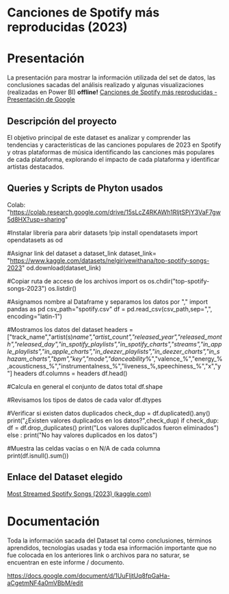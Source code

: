 # Canciones de Spotify más reproducidas (2023)


# Presentación 

La presentación para mostrar la información utilizada del set de datos, las conclusiones sacadas del análisis realizado y algunas visualizaciones (realizadas en Power BI) 
**offline!**
[Canciones de Spotify más reproducidas - Presentación de Google](https://docs.google.com/presentation/d/1psP1eN9Bo0_F0PMBVNjjUig4YjR1byk9/edit?usp=sharing&ouid=106301975252750619883&rtpof=true&sd=true)

## Descripción del proyecto

El objetivo principal de este dataset es analizar y comprender las tendencias y características de las canciones populares de 2023 en Spotify y otras plataformas de música identificando las canciones más populares de cada plataforma, explorando el impacto de cada plataforma y identificar artistas destacados.

## Queries y Scripts de Phyton usados

Colab: "https://colab.research.google.com/drive/15sLcZ4RKAWh1RljtSPjY3VaF7gw5d8HX?usp=sharing"

#Instalar librería para abrir datasets
!pip install opendatasets
import opendatasets as od



#Asignar link del dataset a dataset_link
dataset_link= "https://www.kaggle.com/datasets/nelgiriyewithana/top-spotify-songs-2023"
od.download(dataset_link)



#Copiar ruta de acceso de los archivos
import os
os.chdir("top-spotify-songs-2023")
os.listdir()



#Asignamos nombre al Dataframe y separamos los datos por ","
import pandas as pd
csv_path="spotify.csv"
df = pd.read_csv(csv_path,sep=",", encoding="latin-1")



#Mostramos los datos del dataset
headers = ["track_name","artist(s)_name","artist_count","released_year","released_month","released_day","in_spotify_playlists","in_spotify_charts","streams","in_apple_playlists","in_apple_charts","in_deezer_playlists","in_deezer_charts","in_shazam_charts","bpm","key","mode","danceability_%","valence_%","energy_%,acousticness_%","instrumentalness_%","liveness_%,speechiness_%","x","y"]
headers
df.columns = headers
df.head()



#Calcula en general el conjunto de datos total
df.shape



#Revisamos los tipos de datos de cada valor
df.dtypes



#Verificar si existen datos duplicados
check_dup = df.duplicated().any()
print("¿Existen valores duplicados en los datos?",check_dup)
if check_dup:
  df = df.drop_duplicates()
  print("Los valores duplicados fueron eliminados")
else :
  print("No hay valores duplicados en los datos")



#Muestra las celdas vacías o en N/A de cada columna
print(df.isnull().sum())
## Enlace del Dataset elegido

[Most Streamed Spotify Songs (2023) (kaggle.com)](https://www.kaggle.com/datasets/nelgiriyewithana/top-spotify-songs-2023)


# Documentación

Toda la información sacada del Dataset tal como conclusiones, términos aprendidos, tecnologías usadas y toda esa información importante que no fue colocada en los anteriores link o archivos para no saturar, se encuentran en este informe / documento.

https://docs.google.com/document/d/1UuFljtUq8fpGaHa-aCgetmNF4a0mVBbM/edit
